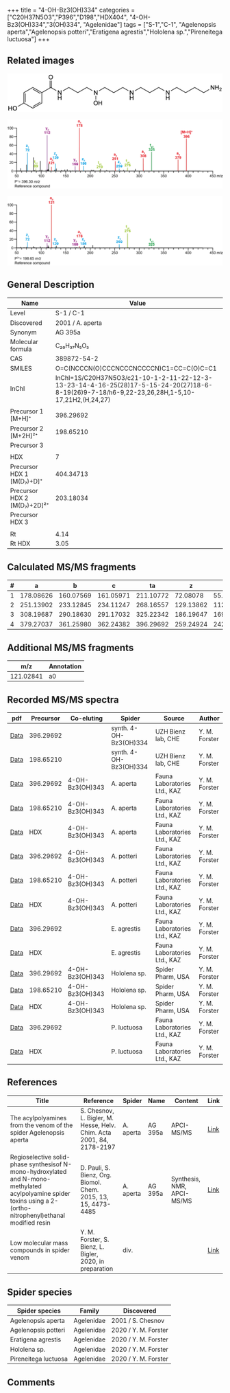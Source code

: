 +++
title = "4-OH-Bz3(OH)334"
categories = ["C20H37N5O3","P396","D198","HDX404",
"4-OH-Bz3(OH)334","3(OH)334",
"Agelenidae"]
tags = ["S-1","C-1",
"Agelenopsis aperta","Agelenopsis potteri","Eratigena agrestis","Hololena sp.","Pireneitega luctuosa"]
+++

## Related images

![](/img/4-OH-Bz3(OH)334.png)

![](/img_MSMS/396_4-OH-Bz3(OH)334.png?classes=border)

![](/img_MSMS/396_4-OH-Bz3(OH)334_2.png?classes=border)

## General Description

| Name                        | Value            |
|-----------------------------|------------------|
| Level                       | S-1 / C-1                |
| Discovered                  | 2001 / A. aperta |
| Synonym                     | AG 395a          |
| Molecular formula           | C₂₀H₃₇N₅O₃       |
| CAS                         | 389872-54-2      |
| SMILES | O=C(NCCCN(O)CCCNCCCNCCCCN)C1=CC=C(O)C=C1  |
| InChI  | InChI=1S/C20H37N5O3/c21-10-1-2-11-22-12-3-13-23-14-4-16-25(28)17-5-15-24-20(27)18-6-8-19(26)9-7-18/h6-9,22-23,26,28H,1-5,10-17,21H2,(H,24,27)  |
|                             |                  |
| Precursor 1 [M+H]⁺          | 396.29692        |
| Precursor 2 [M+2H]²⁺        | 198.65210        |
| Precursor 3                 |                  |
|                             |                  |
| HDX                         | 7                |
| Precursor HDX 1 [M(D₇)+D]⁺   | 404.34713        |
| Precursor HDX 2 [M(D₇)+2D]²⁺ | 203.18034        |
| Precursor HDX 3             |                  |
|                             |                  |
| Rt                          | 4.14             |
| Rt HDX                      | 3.05             |

## Calculated MS/MS fragments

| # | a         | b         | c         | ta        | z         | y         | tz        |
|---|-----------|-----------|-----------|-----------|-----------|-----------|-----------|
| 1 | 178.08626 | 160.07569 | 161.05971 | 211.10772 | 72.08078 | 55.05423 | 89.10732 |
| 2 | 251.13902 | 233.12845 | 234.11247 | 268.16557 | 129.13862 | 112.11208 | 146.16517 |
| 3 | 308.19687 | 290.18630 | 291.17032 | 325.22342 | 186.19647 | 169.16993 | 219.21794 |
| 4 | 379.27037 | 361.25980 | 362.24382 | 396.29692 | 259.24924 | 242.22269 | 276.27579 |

## Additional MS/MS fragments

| m/z       | Annotation |
|-----------|------------|
| 121.02841 | a0         |

## Recorded MS/MS spectra

| pdf                                                                  | Precursor | Co-eluting      | Spider                 | Source                       | Author        |
|----------------------------------------------------------------------|-----------|-----------------|------------------------|------------------------------|---------------|
| [Data](/pdf/396_4-OH-Bz3(OH)334_4-14.pdf)                            | 396.29692 |                 | synth. 4-OH-Bz3(OH)334 | UZH Bienz lab, CHE           | Y. M. Forster |
| [Data](/pdf/396_4-OH-Bz3(OH)334_4-14_2.pdf)                          | 198.65210 |                 | synth. 4-OH-Bz3(OH)334 | UZH Bienz lab, CHE           | Y. M. Forster |
| [Data](/pdf/A-aperta/396_4-OH-Bz3(OH)334_4-OH-Bz3(OH)343_Aa.pdf)     | 396.29692 | 4-OH-Bz3(OH)343 | A. aperta              | Fauna Laboratories Ltd., KAZ | Y. M. Forster |
| [Data](/pdf/A-aperta/396_4-OH-Bz3(OH)334_4-OH-Bz3(OH)343_Aa_2.pdf)   | 198.65210 | 4-OH-Bz3(OH)343 | A. aperta              | Fauna Laboratories Ltd., KAZ | Y. M. Forster |
| [Data](/pdf/A-aperta/396_4-OH-Bz3(OH)334_4-OH-Bz3(OH)343_Aa_HDX.pdf) | HDX       | 4-OH-Bz3(OH)343 | A. aperta              | Fauna Laboratories Ltd., KAZ | Y. M. Forster |
| [Data](/pdf/A-potteri/396_4-OH-Bz3(OH)334_4-OH-Bz3(OH)343_Ap.pdf) | 396.29692 | 4-OH-Bz3(OH)343          | A. potteri | Fauna Laboratories Ltd., KAZ | Y. M. Forster |
| [Data](/pdf/A-potteri/396_4-OH-Bz3(OH)334_4-OH-Bz3(OH)343_Ap_2.pdf) | 198.65210 | 4-OH-Bz3(OH)343          | A. potteri | Fauna Laboratories Ltd., KAZ | Y. M. Forster |
| [Data](/pdf/A-potteri/396_4-OH-Bz3(OH)334_4-OH-Bz3(OH)343_Ap_HDX.pdf) | HDX | 4-OH-Bz3(OH)343          | A. potteri | Fauna Laboratories Ltd., KAZ | Y. M. Forster |
| [Data](/pdf/E-agrestis/396_4-OH-Bz3(OH)334_Ea.pdf) | 396.29692 |            | E. agrestis | Fauna Laboratories Ltd., KAZ | Y. M. Forster |
| [Data](/pdf/E-agrestis/396_4-OH-Bz3(OH)334_Ea_HDX.pdf) | HDX |            | E. agrestis | Fauna Laboratories Ltd., KAZ | Y. M. Forster |
| [Data](/pdf/Hololena-sp/396_4-OH-Bz3(OH)334_4-OH-Bz3(OH)343_Ho-sp.pdf) | 396.29692 | 4-OH-Bz3(OH)343           | Hololena sp. | Spider Pharm, USA | Y. M. Forster |
| [Data](/pdf/Hololena-sp/396_4-OH-Bz3(OH)334_4-OH-Bz3(OH)343_Ho-sp_2.pdf) | 198.65210 | 4-OH-Bz3(OH)343           | Hololena sp. | Spider Pharm, USA | Y. M. Forster |
| [Data](/pdf/Hololena-sp/396_4-OH-Bz3(OH)334_4-OH-Bz3(OH)343_Ho-sp_HDX.pdf) | HDX | 4-OH-Bz3(OH)343           | Hololena sp. | Spider Pharm, USA | Y. M. Forster |
| [Data](/pdf/P-luctuosa/396_4-OH-Bz3(OH)334_Pl.pdf) | 396.29692 |           | P. luctuosa | Fauna Laboratories Ltd., KAZ | Y. M. Forster |
| [Data](/pdf/P-luctuosa/396_4-OH-Bz3(OH)334_Pl_HDX.pdf) | HDX |           | P. luctuosa | Fauna Laboratories Ltd., KAZ | Y. M. Forster |

## References

| Title                                                                                                                                                            | Reference                                                             | Spider    | Name    | Content                 | Link                                                                                   |
|------------------------------------------------------------------------------------------------------------------------------------------------------------------|-----------------------------------------------------------------------|-----------|---------|-------------------------|----------------------------------------------------------------------------------------|
| The acylpolyamines from the venom of the spider Agelenopsis aperta                                                                                               | S. Chesnov, L. Bigler, M. Hesse, Helv. Chim. Acta 2001, 84, 2178-2197 | A. aperta | AG 395a | APCI-MS/MS              | [Link](https://onlinelibrary.wiley.com/doi/abs/10.1002/1522-2675%2820010815%2984%3A8%3C2178%3A%3AAID-HLCA2178%3E3.0.CO%3B2-N)                                                                            |
| Regioselective solid-phase synthesisof N-mono-hydroxylated and N-mono-methylated acylpolyamine spider toxins using a 2-(ortho-nitrophenyl)ethanal modified resin | D. Pauli, S. Bienz, Org. Biomol. Chem. 2015, 13, 15, 4473-4485        | A. aperta | AG 395a | Synthesis, NMR, APCI-MS/MS | [Link](https://pubs.rsc.org/en/Content/ArticleLanding/2015/OB/C5OB00108K#!divAbstract) |
| Low molecular mass compounds in spider venom      | Y. M. Forster, S. Bienz, L. Bigler, 2020, in preparation          | div.       |   |   | [Link](unknown) |

## Spider species

| Spider species     | Family     | Discovered        |
|--------------------|------------|-------------------|
| Agelenopsis aperta | Agelenidae | 2001 / S. Chesnov |
| Agelenopsis potteri | Agelenidae | 2020 / Y. M. Forster |
| Eratigena agrestis | Agelenidae | 2020 / Y. M. Forster |
| Hololena sp. | Agelenidae | 2020 / Y. M. Forster |
| Pireneitega luctuosa | Agelenidae | 2020 / Y. M. Forster |
## Comments